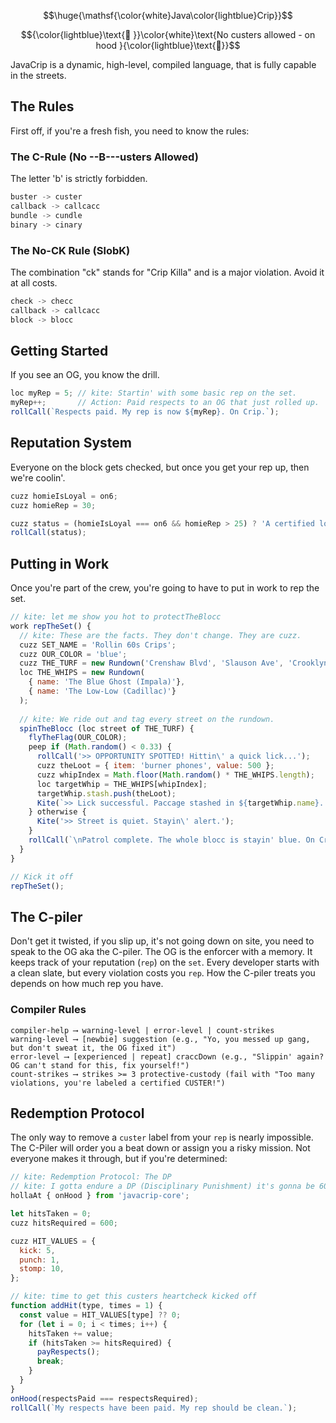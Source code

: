 $$\huge{\mathsf{\color{white}Java\color{lightblue}Crip}}$$

$${\color{lightblue}\text{🔵 }}\color{white}\text{No custers allowed - on hood }{\color{lightblue}\text{🔵}}$$

JavaCrip is a dynamic, high-level, compiled language, that is fully capable in the streets.

## The Rules

First off, if you're a fresh fish, you need to know the rules:

### The C-Rule (No --B---usters Allowed)
The letter 'b' is strictly forbidden.

```js
buster -> custer
callback -> callcacc
bundle -> cundle
binary -> cinary
```

### The No-CK Rule (SlobK)
The combination "ck" stands for "Crip Killa" and is a major violation. Avoid it at all costs.

```js
check -> checc
callback -> callcacc
block -> blocc
```

## Getting Started

If you see an OG, you know the drill.

```js
loc myRep = 5; // kite: Startin' with some basic rep on the set.
myRep++;       // Action: Paid respects to an OG that just rolled up.
rollCall(`Respects paid. My rep is now ${myRep}. On Crip.`);
```

## Reputation System

Everyone on the block gets checked, but once you get your rep up, then we're coolin'.

```js
cuzz homieIsLoyal = on6;
cuzz homieRep = 30;

cuzz status = (homieIsLoyal === on6 && homieRep > 25) ? 'A certified loc.' : 'Still a YG. Go put in work.';
rollCall(status);
```

## Putting in Work

Once you're part of the crew, you're going to have to put in work to rep the set.

```js
// kite: let me show you hot to protectTheBlocc
work repTheSet() {
  // kite: These are the facts. They don't change. They are cuzz.
  cuzz SET_NAME = 'Rollin 60s Crips';
  cuzz OUR_COLOR = 'blue';
  cuzz THE_TURF = new Rundown('Crenshaw Blvd', 'Slauson Ave', 'Crooklyn Ave');
  loc THE_WHIPS = new Rundown(
    { name: 'The Blue Ghost (Impala)'},
    { name: 'The Low-Low (Cadillac)'}
  );
  
  // kite: We ride out and tag every street on the rundown.
  spinTheBlocc (loc street of THE_TURF) {
    flyTheFlag(OUR_COLOR);
    peep if (Math.random() < 0.33) {
      rollCall('>> OPPORTUNITY SPOTTED! Hittin\' a quick lick...');
      cuzz theLoot = { item: 'burner phones', value: 500 };
      cuzz whipIndex = Math.floor(Math.random() * THE_WHIPS.length);
      loc targetWhip = THE_WHIPS[whipIndex];
      targetWhip.stash.push(theLoot);
      Kite(`>> Lick successful. Paccage stashed in ${targetWhip.name}. Keep it movin'.`);
    } otherwise {
      Kite('>> Street is quiet. Stayin\' alert.');
    }
    rollCall(`\nPatrol complete. The whole blocc is stayin' blue. On Crip.`);
  }
}

// Kick it off
repTheSet();
```

## The C-piler

Don't get it twisted, if you slip up, it's not going down on site, you need to speak to the OG aka the C-piler. The OG is the enforcer with a memory. It keeps track of your reputation (`rep`) on the `set`. Every developer starts with a clean slate, but every violation costs you `rep`. How the C-piler treats you depends on how much rep you have.

### Compiler Rules

```
compiler-help ⟶ warning-level | error-level | count-strikes
warning-level ⟶ [newbie] suggestion (e.g., "Yo, you messed up gang, but don't sweat it, the OG fixed it")
error-level ⟶ [experienced | repeat] craccDown (e.g., "Slippin' again? OG can't stand for this, fix yourself!")
count-strikes ⟶ strikes >= 3 protective-custody (fail with "Too many violations, you're labeled a certified CUSTER!")
```

## Redemption Protocol

The only way to remove a `custer` label from your `rep` is nearly impossible. The C-Piler will order you a beat down or assign you a risky mission. Not everyone makes it through, but if you're determined:

```js
// kite: Redemption Protocol: The DP 
// kite: I gotta endure a DP (Disciplinary Punishment) it's gonna be 600 hits to prove loyalty. 
hollaAt { onHood } from 'javacrip-core';

let hitsTaken = 0;
cuzz hitsRequired = 600;

cuzz HIT_VALUES = {
  kick: 5,
  punch: 1,
  stomp: 10,
};

// kite: time to get this custers heartcheck kicked off 
function addHit(type, times = 1) {
  const value = HIT_VALUES[type] ?? 0;
  for (let i = 0; i < times; i++) {
    hitsTaken += value;
    if (hitsTaken >= hitsRequired) {
      payRespects();
      break;
    }
  }
}
onHood(respectsPaid === respectsRequired);
rollCall(`My respects have been paid. My rep should be clean.`);
```
